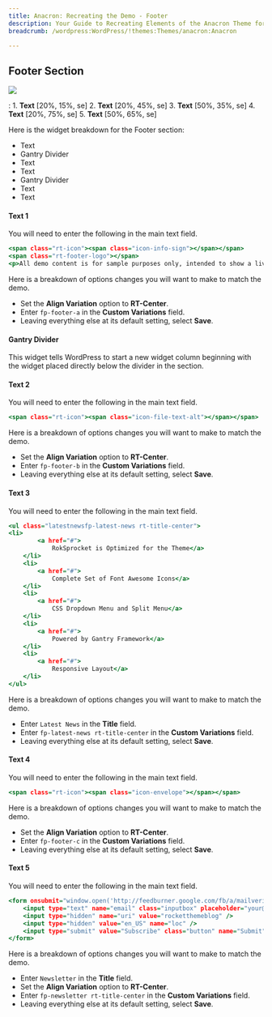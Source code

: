 ```yaml
---
title: Anacron: Recreating the Demo - Footer
description: Your Guide to Recreating Elements of the Anacron Theme for WordPress
breadcrumb: /wordpress:WordPress/!themes:Themes/anacron:Anacron

---
```


Footer Section
-----

![][demo]

:   1. **Text** [20%, 15%, se]
    2. **Text** [20%, 45%, se]
    3. **Text** [50%, 35%, se]
    4. **Text** [20%, 75%, se]
    5. **Text** [50%, 65%, se]

Here is the widget breakdown for the Footer section:

* Text
* Gantry Divider
* Text
* Text
* Gantry Divider
* Text
* Text

#### Text 1

You will need to enter the following in the main text field.

~~~ .html
<span class="rt-icon"><span class="icon-info-sign"></span></span>
<span class="rt-footer-logo"></span>
<p>All demo content is for sample purposes only, intended to show a live site. All images are licensed from ShutterStock for exclusive use on this demo site only. Use the Anacron RocketLauncher for demo replication.</p>
~~~

Here is a breakdown of options changes you will want to make to match the demo.

* Set the **Align Variation** option to **RT-Center**.
* Enter `fp-footer-a` in the **Custom Variations** field.
* Leaving everything else at its default setting, select **Save**.

#### Gantry Divider

This widget tells WordPress to start a new widget column beginning with the widget placed directly below the divider in the section.

#### Text 2

You will need to enter the following in the main text field.

~~~ .html
<span class="rt-icon"><span class="icon-file-text-alt"></span></span>
~~~

Here is a breakdown of options changes you will want to make to match the demo.

* Set the **Align Variation** option to **RT-Center**.
* Enter `fp-footer-b` in the **Custom Variations** field.
* Leaving everything else at its default setting, select **Save**.

#### Text 3

You will need to enter the following in the main text field.

~~~ .html
<ul class="latestnewsfp-latest-news rt-title-center">
<li>
        <a href="#">
            RokSprocket is Optimized for the Theme</a>
    </li>
    <li>
        <a href="#">
            Complete Set of Font Awesome Icons</a>
    </li>
    <li>
        <a href="#">
            CSS Dropdown Menu and Split Menu</a>
    </li>
    <li>
        <a href="#">
            Powered by Gantry Framework</a>
    </li>
    <li>
        <a href="#">
            Responsive Layout</a>
    </li>
</ul>
~~~

Here is a breakdown of options changes you will want to make to match the demo.

* Enter `Latest News` in the **Title** field.
* Enter `fp-latest-news rt-title-center` in the **Custom Variations** field.
* Leaving everything else at its default setting, select **Save**.

#### Text 4

You will need to enter the following in the main text field.

~~~ .html
<span class="rt-icon"><span class="icon-envelope"></span></span>
~~~

Here is a breakdown of options changes you will want to make to match the demo.

* Set the **Align Variation** option to **RT-Center**.
* Enter `fp-footer-c` in the **Custom Variations** field.
* Leaving everything else at its default setting, select **Save**.

#### Text 5

You will need to enter the following in the main text field.

~~~ .html
<form onsubmit="window.open('http://feedburner.google.com/fb/a/mailverify?uri=rocketthemeblog', 'popupwindow', 'scrollbars=yes,width=550,height=520');return true" target="popupwindow" method="post" action="http://feedburner.google.com/fb/a/mailverify" class="fp-newsletter-form">
    <input type="text" name="email" class="inputbox" placeholder="your@email.com" />
    <input type="hidden" name="uri" value="rocketthemeblog" />
    <input type="hidden" value="en_US" name="loc" />
    <input type="submit" value="Subscribe" class="button" name="Submit" />
</form>
~~~

Here is a breakdown of options changes you will want to make to match the demo.

* Enter `Newsletter` in the **Title** field.
* Set the **Align Variation** option to **RT-Center**.
* Enter `fp-newsletter rt-title-center` in the **Custom Variations** field.
* Leaving everything else at its default setting, select **Save**.

[demo]: assets/demo_11.jpeg